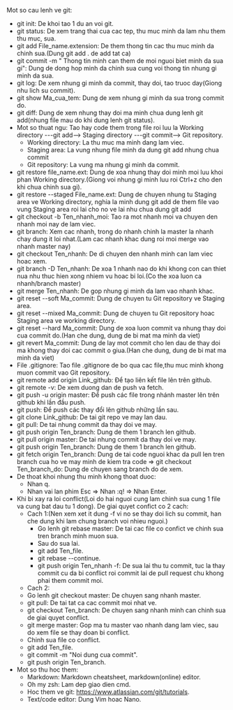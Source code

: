 Mot so cau lenh ve git:
- git init: De khoi tao 1 du an voi git.
- git status: De xem trang thai cua cac tep, thu muc minh da lam nhu them thu muc, sua.
- git add File_name.extension: De them thong tin cac thu muc minh da chinh sua.(Dung git add . de add tat ca)
- git commit -m " Thong tin minh can them de moi nguoi biet minh da sua gi": Dung de dong hop minh da chinh sua cung voi thong tin nhung gi minh da sua.
- git log: De xem nhung gi minh da commit, thay doi, tao truoc day(Giong nhu lich su commit).
- git show Ma_cua_tem: Dung de xem nhung gi minh da sua trong commit do.
- git diff: Dung de xem nhung thay doi ma minh chua dung lenh git add(nhung file mau do khi dung lenh git status).
- Mot so thuat ngu: Tao hay code them trong file roi luu la Working directory ---git add--> Staging directory ---git commit--> Git repository.
	+ Working directory: La thu muc ma minh dang lam viec.
	+ Staging area: La vung nhung file minh da dung git add nhung chua commit
	+ Git repository: La vung ma nhung gi minh da commit.
- git restore file_name.ext: Dung de xoa nhung thay doi minh moi luu khoi phan Working directory.(Giong voi nhung gi minh luu roi Ctrl+z cho den khi chua chinh sua gi).
- git restore --staged File_name.ext: Dung de chuyen nhung tu Staging area ve Working directory, nghia la minh dung git add de them file vao vung Staging area roi lai cho no ve lai nhu chua dung git add
- git checkout -b Ten_nhanh_moi: Tao ra mot nhanh moi va chuyen den nhanh moi nay de lam viec.
- git branch: Xem cac nhanh, trong do nhanh chinh la master la nhanh chay dung it loi nhat.(Lam cac nhanh khac dung roi moi merge vao nhanh master nay)
- git checkout Ten_nhanh: De di chuyen den nhanh minh can lam viec hoac xem.
- git branch -D Ten_nhanh: De xoa 1 nhanh nao do khi khong con can thiet nua nhu thuc hien xong nhiem vu hoac bi loi.(Co the xoa luon ca nhanh/branch master)
- git merge Ten_nhanh: De gop nhung gi minh da lam vao nhanh khac.
- git reset --soft Ma_commit: Dung de chuyen tu Git repository ve Staging area.
- git reset --mixed Ma_commit: Dung de chuyen tu Git repository hoac Staging area ve working directory.
- git reset --hard Ma_commit: Dung de xoa luon commit va nhung thay doi cua commit do.(Han che dung, dung de bi mat ma minh da viet)
- git revert Ma_commit: Dung de lay mot commit cho len dau de thay doi ma khong thay doi cac commit o giua.(Han che dung, dung de bi mat ma minh da viet)
- File .gitignore: Tao file .gitignore de bo qua cac file,thu muc minh khong muon commit vao Git repository.
- git remote add origin Link_github: Để tạo liên kết file lên trên github.
- git remote -v: De xem duong dan de push va fetch.
- git push -u origin master: Để push các file trong nhánh master lên trên github khi lần đầu push.
- git push: Để push các thay đổi lên github những lần sau.
- git clone Link_github: De tai git repo ve may lan dau.
- git pull: De tai nhung commit da thay doi ve may.
- git push origin Ten_branch: Dung de them 1 branch len github.
- git pull origin master: De tai nhung commit da thay doi ve may.
- git push origin Ten_branch: Dung de them 1 branch len github.
- git fetch origin Ten_branch: Dung de tai code nguoi khac da pull len tren branch cua ho ve may minh de kiem tra code => git checkout Ten_branch_do: Dung de chuyen sang branch do de xem.
- De thoat khoi nhung thu minh khong thoat duoc: 
	+ Nhan q.
	+ Nhan vai lan phim Esc => Nhan :q! => Nhan Enter. 
- Khi bi xay ra loi conflict(Loi do hai nguoi cung lam chinh sua cung 1 file va cung bat dau tu 1 dong). De giai quyet confict co 2 cach:
	* Cach 1:(Nen xem xet it dung -f vi no se thay doi lich su commit, han che dung khi lam chung branch voi nhieu nguoi.)
		+ Go lenh git rebase master: De tai cac file co confict ve chinh sua tren branch minh muon sua.
		+ Sau do sua lai.
		+ git add Ten_file.
		+ git rebase --continue.
		+ git push origin Ten_nhanh -f: De sua lai thu tu commit, tuc la thay commit cu da bi conflict roi commit lai de pull request chu khong phai them commit moi.
	* Cach 2: 
	+ Go lenh git checkout master: De chuyen sang nhanh master.
	+ git pull: De tai tat ca cac commit moi nhat ve.
	+ git checkout Ten_branch: De chuyen sang nhanh minh can chinh sua de giai quyet conflict.
	+ git merge master: Gop ma tu master vao nhanh dang lam viec, sau do xem file se thay doan bi conflict.
	+ Chinh sua file co conflict. 
	+ git add Ten_file.
	+ git commit -m "Noi dung cua commit".
	+ git push origin Ten_branch.
- Mot so thu hoc them:
	+ Markdown: Markdown cheatsheet, markdown(online) editor.
	+ Oh my zsh: Lam dep giao dien cmd.
	+ Hoc them ve git: https://www.atlassian.com/git/tutorials.
	+ Text/code editor: Dung Vim hoac Nano. 